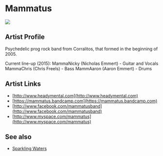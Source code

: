 # Mammatus

![](../../asssets/artists/Mammatus.png)

## Artist Profile

Psychedelic prog rock band from Corralitos, that formed in the beginning of 2005.

Current line-up (2015):
MammaNicky (Nicholas Emmert) - Guitar and Vocals
MammaChris (Chris Freels) - Bass
MammAaron (Aaron Emmert) - Drums

## Artist Links

- [http://www.headymental.com](http://www.headymental.com)
- [https://mammatus.bandcamp.com](https://mammatus.bandcamp.com)
- [http://www.facebook.com/mammatusband](http://www.facebook.com/mammatusband)
- [http://www.myspace.com/mammatus](http://www.myspace.com/mammatus)


## See also

- [Sparkling Waters](Mammatus-Sparkling_Waters.md)
